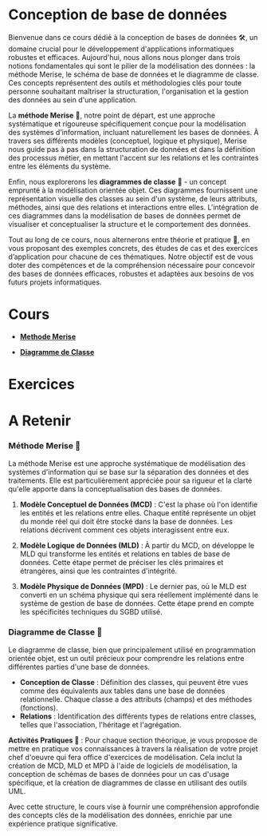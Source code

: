 # Conception de base de données

Bienvenue dans ce cours dédié à la conception de bases de données 🛠️, un domaine crucial pour le développement d'applications informatiques robustes et efficaces. Aujourd'hui, nous allons nous plonger dans trois notions fondamentales qui sont le pilier de la modélisation des données : la méthode Merise, le schéma de base de données et le diagramme de classe. Ces concepts représentent des outils et méthodologies clés pour toute personne souhaitant maîtriser la structuration, l'organisation et la gestion des données au sein d'une application.

La **méthode Merise** 🧩, notre point de départ, est une approche systématique et rigoureuse spécifiquement conçue pour la modélisation des systèmes d’information, incluant naturellement les bases de données. À travers ses différents modèles (conceptuel, logique et physique), Merise nous guide pas à pas dans la structuration de données et dans la définition des processus métier, en mettant l'accent sur les relations et les contraintes entre les éléments du système.

Enfin, nous explorerons les **diagrammes de classe** 📐 - un concept emprunté à la modélisation orientée objet. Ces diagrammes fournissent une représentation visuelle des classes au sein d'un système, de leurs attributs, méthodes, ainsi que des relations et interactions entre elles. L'intégration de ces diagrammes dans la modélisation de bases de données permet de visualiser et conceptualiser la structure et le comportement des données.

Tout au long de ce cours, nous alternerons entre théorie et pratique 🚀, en vous proposant des exemples concrets, des études de cas et des exercices d’application pour chacune de ces thématiques. Notre objectif est de vous doter des compétences et de la compréhension nécessaire pour concevoir des bases de données efficaces, robustes et adaptées aux besoins de vos futurs projets informatiques.



# Cours

- **[Methode Merise](https://docs.google.com/presentation/d/10jQceaW_juW2QrE1iwlCx76zBqaPE5kVEV09-OtuEto/edit#slide=id.g2c3db9a2321_0_1)**

- **[Diagramme de Classe](https://docs.google.com/presentation/d/1-ErTyfTOovvVhAnvpWwbTI94hOU02iNuDorGxmIPLew/edit#slide=id.g2c3df5a8e0d_0_145)**

# Exercices



# A Retenir

### Méthode Merise 🧩

La méthode Merise est une approche systématique de modélisation des systèmes d'information qui se base sur la séparation des données et des traitements. Elle est particulièrement appréciée pour sa rigueur et la clarté qu'elle apporte dans la conceptualisation des bases de données.

1. **Modèle Conceptuel de Données (MCD)** : C'est la phase où l'on identifie les entités et les relations entre elles. Chaque entité représente un objet du monde réel qui doit être stocké dans la base de données. Les relations décrivent comment ces objets interagissent entre eux.
   
2. **Modèle Logique de Données (MLD)** : À partir du MCD, on développe le MLD qui transforme les entités et relations en tables de base de données. Cette étape permet de préciser les clés primaires et étrangères, ainsi que les contraintes d'intégrité.
   
3. **Modèle Physique de Données (MPD)** : Le dernier pas, où le MLD est converti en un schéma physique qui sera réellement implémenté dans le système de gestion de base de données. Cette étape prend en compte les spécificités techniques du SGBD utilisé.


### Diagramme de Classe 📐

Le diagramme de classe, bien que principalement utilisé en programmation orientée objet, est un outil précieux pour comprendre les relations entre différentes parties d'une base de données.

- **Conception de Classe** : Définition des classes, qui peuvent être vues comme des équivalents aux tables dans une base de données relationnelle. Chaque classe a des attributs (champs) et des méthodes (fonctions).
- **Relations** : Identification des différents types de relations entre classes, telles que l'association, l'héritage et l'agrégation.

**Activités Pratiques 🚀** : Pour chaque section théorique, je vous proposoe de mettre en pratique vos connaissances à travers la réalisation de votre projet chef d'oeuvre qui fera office d'exercices de modélisation. Cela inclut la création de MCD, MLD et MPD à l'aide de logiciels de modélisation, la conception de schémas de bases de données pour un cas d'usage spécifique, et la création de diagrammes de classe en utilisant des outils UML.

Avec cette structure, le cours vise à fournir une compréhension approfondie des concepts clés de la modélisation des données, enrichie par une expérience pratique significative.
